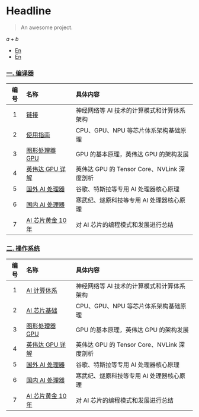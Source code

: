 # Headline

> An awesome project.

$a + b$

* [En](/Compiler/链接.md)
* [En](/Compiler)

### **[一. 编译器](**/01_Compiler/)**

| 编号 | 名称                                             | 具体内容                                   |
| :--: | :----------------------------------------------- | :----------------------------------------- |
|  1   | [链接](/01_Compiler/链接.md)                     | 神经网络等 AI 技术的计算模式和计算体系架构 |
|  2   | [使用指南](/04_Usage/LINUX.md)                  | CPU、GPU、NPU 等芯片体系架构基础原理       |
|  3   | [图形处理器 GPU](/04_Usage/SPEC2017测试指南.md) | GPU 的基本原理，英伟达 GPU 的架构发展      |
|  4   | [英伟达 GPU 详解](01_Compiler/栈回溯.md)        | 英伟达 GPU 的 Tensor Core、NVLink 深度剖析 |
|  5   | [国外 AI 处理器](./02Hardware/05Abroad/)         | 谷歌、特斯拉等专用 AI 处理器核心原理       |
|  6   | [国内 AI 处理器](./02Hardware/06Domestic/)       | 寒武纪、燧原科技等专用 AI 处理器核心原理   |
|  7   | [AI 芯片黄金 10 年](./02Hardware/07Thought/)     | 对 AI 芯片的编程模式和发展进行总结         |



### **[二. 操作系统](./02_OS/)**

| 编号 | 名称                                         | 具体内容                                   |
| :--: | :------------------------------------------- | :----------------------------------------- |
|  1   | [AI 计算体系](./02Hardware/01Foundation)    | 神经网络等 AI 技术的计算模式和计算体系架构 |
|  2   | [AI 芯片基础](/01_Compiler/链接.md)          | CPU、GPU、NPU 等芯片体系架构基础原理       |
|  3   | [图形处理器 GPU](./02Hardware/03GPUBase/)    | GPU 的基本原理，英伟达 GPU 的架构发展      |
|  4   | [英伟达 GPU 详解](./02Hardware/04NVIDIA/)    | 英伟达 GPU 的 Tensor Core、NVLink 深度剖析 |
|  5   | [国外 AI 处理器](./02Hardware/05Abroad/)     | 谷歌、特斯拉等专用 AI 处理器核心原理       |
|  6   | [国内 AI 处理器](./02Hardware/06Domestic/)   | 寒武纪、燧原科技等专用 AI 处理器核心原理   |
|  7   | [AI 芯片黄金 10 年](./02Hardware/07Thought/) | 对 AI 芯片的编程模式和发展进行总结         |

